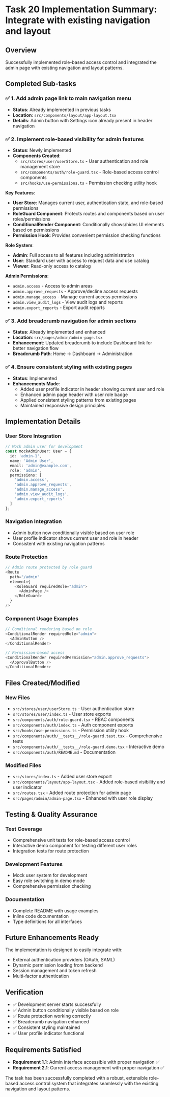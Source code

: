 # Task 20 Implementation Summary: Integrate with existing navigation and layout

## Overview
Successfully implemented role-based access control and integrated the admin page with existing navigation and layout patterns.

## Completed Sub-tasks

### ✅ 1. Add admin page link to main navigation menu
- **Status**: Already implemented in previous tasks
- **Location**: `src/components/layout/app-layout.tsx`
- **Details**: Admin button with Settings icon already present in header navigation

### ✅ 2. Implement role-based visibility for admin features
- **Status**: Newly implemented
- **Components Created**:
  - `src/stores/user/userStore.ts` - User authentication and role management store
  - `src/components/auth/role-guard.tsx` - Role-based access control components
  - `src/hooks/use-permissions.ts` - Permission checking utility hook

**Key Features**:
- **User Store**: Manages current user, authentication state, and role-based permissions
- **RoleGuard Component**: Protects routes and components based on user roles/permissions
- **ConditionalRender Component**: Conditionally shows/hides UI elements based on permissions
- **Permission Hook**: Provides convenient permission checking functions

**Role System**:
- **Admin**: Full access to all features including administration
- **User**: Standard user with access to request data and use catalog
- **Viewer**: Read-only access to catalog

**Admin Permissions**:
- `admin.access` - Access to admin areas
- `admin.approve_requests` - Approve/decline access requests
- `admin.manage_access` - Manage current access permissions
- `admin.view_audit_logs` - View audit logs and reports
- `admin.export_reports` - Export audit reports

### ✅ 3. Add breadcrumb navigation for admin sections
- **Status**: Already implemented and enhanced
- **Location**: `src/pages/admin/admin-page.tsx`
- **Enhancement**: Updated breadcrumb to include Dashboard link for better navigation flow
- **Breadcrumb Path**: Home → Dashboard → Administration

### ✅ 4. Ensure consistent styling with existing pages
- **Status**: Implemented
- **Enhancements Made**:
  - Added user profile indicator in header showing current user and role
  - Enhanced admin page header with user role badge
  - Applied consistent styling patterns from existing pages
  - Maintained responsive design principles

## Implementation Details

### User Store Integration
```typescript
// Mock admin user for development
const mockAdminUser: User = {
  id: 'admin-1',
  name: 'Admin User',
  email: 'admin@example.com',
  role: 'admin',
  permissions: [
    'admin.access',
    'admin.approve_requests',
    'admin.manage_access',
    'admin.view_audit_logs',
    'admin.export_reports'
  ]
};
```

### Navigation Integration
- Admin button now conditionally visible based on user role
- User profile indicator shows current user and role in header
- Consistent with existing navigation patterns

### Route Protection
```typescript
// Admin route protected by role guard
<Route 
  path="/admin" 
  element={
    <RoleGuard requiredRole="admin">
      <AdminPage />
    </RoleGuard>
  } 
/>
```

### Component Usage Examples
```typescript
// Conditional rendering based on role
<ConditionalRender requiredRole="admin">
  <AdminButton />
</ConditionalRender>

// Permission-based access
<ConditionalRender requiredPermission="admin.approve_requests">
  <ApprovalButton />
</ConditionalRender>
```

## Files Created/Modified

### New Files
- `src/stores/user/userStore.ts` - User authentication store
- `src/stores/user/index.ts` - User store exports
- `src/components/auth/role-guard.tsx` - RBAC components
- `src/components/auth/index.ts` - Auth component exports
- `src/hooks/use-permissions.ts` - Permission utility hook
- `src/components/auth/__tests__/role-guard.test.tsx` - Comprehensive tests
- `src/components/auth/__tests__/role-guard.demo.tsx` - Interactive demo
- `src/components/auth/README.md` - Documentation

### Modified Files
- `src/stores/index.ts` - Added user store export
- `src/components/layout/app-layout.tsx` - Added role-based visibility and user indicator
- `src/routes.tsx` - Added route protection for admin page
- `src/pages/admin/admin-page.tsx` - Enhanced with user role display

## Testing & Quality Assurance

### Test Coverage
- Comprehensive unit tests for role-based access control
- Interactive demo component for testing different user roles
- Integration tests for route protection

### Development Features
- Mock user system for development
- Easy role switching in demo mode
- Comprehensive permission checking

### Documentation
- Complete README with usage examples
- Inline code documentation
- Type definitions for all interfaces

## Future Enhancements Ready
The implementation is designed to easily integrate with:
- External authentication providers (OAuth, SAML)
- Dynamic permission loading from backend
- Session management and token refresh
- Multi-factor authentication

## Verification
- ✅ Development server starts successfully
- ✅ Admin button conditionally visible based on role
- ✅ Route protection working correctly
- ✅ Breadcrumb navigation enhanced
- ✅ Consistent styling maintained
- ✅ User profile indicator functional

## Requirements Satisfied
- **Requirement 1.1**: Admin interface accessible with proper navigation ✅
- **Requirement 2.1**: Current access management with proper navigation ✅

The task has been successfully completed with a robust, extensible role-based access control system that integrates seamlessly with the existing navigation and layout patterns.
